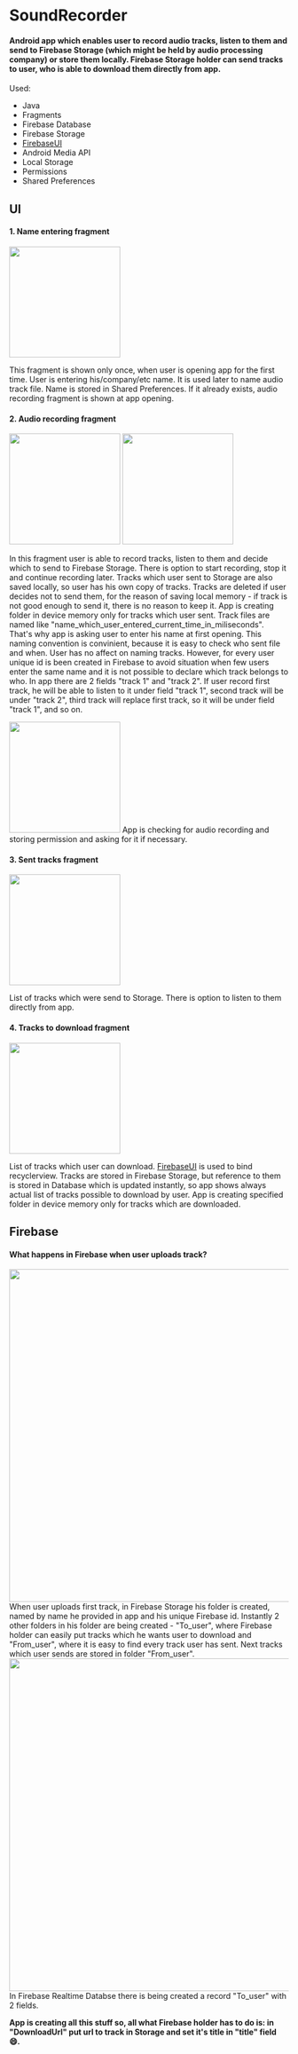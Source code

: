 # SoundRecorder
#### Android app which enables user to record audio tracks, listen to them and send to Firebase Storage (which might be held by audio processing company) or store them locally. Firebase Storage holder can send tracks to user, who is able to download them directly from app.

Used:
- Java
- Fragments
- Firebase Database
- Firebase Storage
- [FirebaseUI](https://github.com/firebase/FirebaseUI-Android/tree/master/database)
- Android Media API
- Local Storage
- Permissions
- Shared Preferences

## UI

#### 1. Name entering fragment

<img src="/Screenshots/opening.png" width="200">

This fragment is shown only once, when user is opening app for the first time. User is entering his/company/etc name. It is used later to name audio track file. Name is stored in Shared Preferences. If it already exists, audio recording fragment is shown at app opening.

#### 2. Audio recording fragment

<img src="/Screenshots/recording.png" width="200">
<img src="/Screenshots/upload.png" width="200">

In this fragment user is able to record tracks, listen to them and decide which to send to Firebase Storage. There is option to start recording, stop it and continue recording later. Tracks which user sent to Storage are also saved locally, so user has his own copy of tracks. Tracks are deleted if user decides not to send them, for the reason of saving local memory - if track is not good enough to send it, there is no reason to keep it. App is creating folder in device memory only for tracks which user sent. Track files are named like "name_which_user_entered_current_time_in_miliseconds". That's why app is asking user to enter his name at first opening. This naming convention is convinient, because it is easy to check who sent file and when. User has no affect on naming tracks. However, for every user unique id is been created in Firebase to avoid situation when few users enter the same name and it is not possible to declare which track belongs to who. In app there are 2 fields "track 1" and "track 2". If user record first track, he will be able to listen to it under field "track 1", second track will be under "track 2", third track will replace first track, so it will be under field "track 1", and so on.

<img src="/Screenshots/permission.png" width="200">
App is checking for audio recording and storing permission and asking for it if necessary.

#### 3. Sent tracks fragment

<img src="/Screenshots/sent.png" width="200">

List of tracks which were send to Storage. There is option to listen to them directly from app.

#### 4. Tracks to download fragment

<img src="/Screenshots/to_download.png" width="200">

List of tracks which user can download. [FirebaseUI](https://github.com/firebase/FirebaseUI-Android/tree/master/database) is used to bind recyclerview.
Tracks are stored in Firebase Storage, but reference to them is stored in Database which is updated instantly, so app shows always actual list of tracks possible to download by user. App is creating specified folder in device memory only for tracks which are downloaded.

## Firebase

#### What happens in Firebase when user uploads track?

<img src="/Screenshots/firebase_storage.png" width="600">
When user uploads first track, in Firebase Storage his folder is created, named by name he provided in app and his unique Firebase id. Instantly 2 other folders in his folder are being created - "To_user", where Firebase holder can easily put tracks which he wants user to download and "From_user", where it is easy to find every track user has sent. Next tracks which user sends are stored in folder "From_user".

<img src="/Screenshots/firebase_database.png" width="600">
In Firebase Realtime Databse there is being created a record "To_user" with 2 fields.

**App is creating all this stuff so, all what Firebase holder has to do is: in "DownloadUrl" put url to track in Storage and set it's title in "title" field :smile:.**
